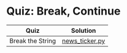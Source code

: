 # Quiz: Break, Continue

| Quiz | Solution |
| --- | --- |
| Break the String | [news_ticker.py](https://github.com/andreyyohanes/Udacity-Introduction-to-Python-Programming/blob/main/03%20Control%20Flow/10%20Quiz%20Break%2C%20Continue/news_ticker.py) |
